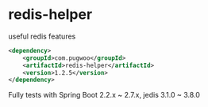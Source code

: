 # redis-helper
useful redis features

```xml
<dependency>
	<groupId>com.pugwoo</groupId>
	<artifactId>redis-helper</artifactId>
	<version>1.2.5</version>
</dependency>
```

Fully tests with Spring Boot 2.2.x ~ 2.7.x, jedis 3.1.0 ~ 3.8.0